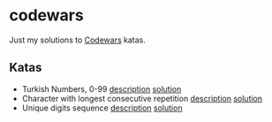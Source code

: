 # codewars
Just my solutions to [Codewars](https://www.codewars.com/) katas.

## Katas

- Turkish Numbers, 0-99 [description](https://www.codewars.com/kata/5ebd53ea50d0680031190b96) [solution](turkish_numbers/solution.js)
- Character with longest consecutive repetition [description](https://www.codewars.com/kata/586d6cefbcc21eed7a001155) [solution](character_with_longest_consecutive_repetition/solution.js)
- Unique digits sequence [description](https://www.codewars.com/kata/599688d0e2800dda4e0001b0) [solution](unique_digits_sequence/solution.js)
